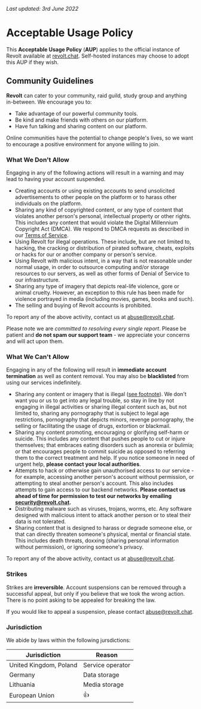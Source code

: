 *Last updated: 3rd June 2022*

# Acceptable Usage Policy

This **Acceptable Usage Policy** (**AUP**) applies to the official instance of Revolt available at [revolt.chat](http://revolt.chat). Self-hosted instances may choose to adopt this AUP if they wish. 

## Community Guidelines

**Revolt** can cater to your community, raid guild, study group and anything in-between. We encourage you to:

- Take advantage of our powerful community tools.
- Be kind and make friends with others on our platform.
- Have fun talking and sharing content on our platform.

Online communities have the potential to change people's lives, so we want to encourage a positive environment for anyone willing to join.

### What We Don't Allow

Engaging in any of the following actions will result in a warning and may lead to having your account suspended.

- Creating accounts or using existing accounts to send unsolicited advertisements to other people on the platform or to harass other individuals on the platform.
- Sharing any kind of copyrighted content, or any type of content that violates another person's personal, intellectual property or other rights. This includes any content that would violate the Digital Millennium Copyright Act (DMCA). We respond to DMCA requests as described in our [Terms of Service](https://revolt.chat/terms).
- Using Revolt for illegal operations. These include, but are not limited to, hacking, the cracking or distribution of pirated software, cheats, exploits or hacks for our or another company or person's service.
- Using Revolt with malicious intent, in a way that is not reasonable under normal usage, in order to outsource computing and/or storage resources to our servers, as well as other forms of Denial of Service to our infrastructure.
- Sharing any type of imagery that depicts real-life violence, gore or animal cruelty. However, an exception to this rule has been made for violence portrayed in media (including movies, games, books and such).
- The selling and buying of Revolt accounts is prohibited.

To report any of the above activity, contact us at [abuse@revolt.chat](mailto:abuse@revolt.chat).

Please note we are *committed to resolving every single report*. Please be patient and **do not spam our support team** - we appreciate your concerns and will act upon them.

### What We Can't Allow

Engaging in any of the following will result in **immediate account termination** as well as content removal. You may also be **blacklisted** from using our services indefinitely.

- Sharing any content or imagery that is illegal ([see footnote](#jurisdiction)). We don't want you or us to get into any legal trouble, so stay in line by not engaging in illegal activities or sharing illegal content such as, but not limited to, sharing any pornography that is subject to legal age restrictions, pornography that depicts minors, revenge pornography, the selling or facilitating the usage of drugs, extortion or blackmail.
- Sharing any content promoting, encouraging or glorifying self-harm or suicide. This includes any content that pushes people to cut or injure themselves; that embraces eating disorders such as anorexia or bulimia; or that encourages people to commit suicide as opposed to referring them to the correct treatment and help. If you notice someone in need of urgent help, **please contact your local authorities**.
- Attempts to hack or otherwise gain unauthorised access to our service - for example, accessing another person's account without permission, or attempting to steal another person's account. This also includes attempts to gain access to our backend networks. **Please contact us ahead of time for permission to test our networks by emailing [security@revolt.chat](mailto:security@revolt.chat).**
- Distributing malware such as viruses, trojans, worms, etc. Any software designed with malicious intent to attack another person or to steal their data is not tolerated.
- Sharing content that is designed to harass or degrade someone else, or that can directly threaten someone's physical, mental or financial state. This includes death threats, doxxing (sharing personal information without permission), or ignoring someone's privacy.

To report any of the above activity, contact us at [abuse@revolt.chat](mailto:abuse@revolt.chat).

### Strikes

Strikes are **irreversible**. Account suspensions can be removed through a successful appeal, but only if you believe that we took the wrong action. There is no point asking to be appealed for breaking the law.

If you would like to appeal a suspension, please contact [abuse@revolt.chat](mailto:abuse@revolt.chat).

### Jurisdiction

We abide by laws within the following jursdictions:

| Jurisdiction | Reason |
|--------------|--------|
| United Kingdom, Poland | Service operator |
| Germany | Data storage |
| Lithuania | Media storage |
| European Union | 👍 |
